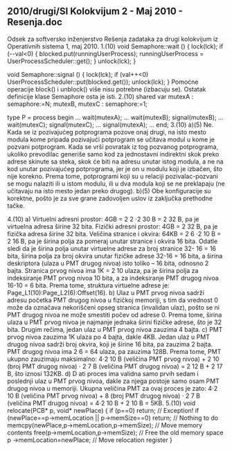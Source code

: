 2010/drugi/SI Kolokvijum 2 - Maj 2010 - Resenja.doc
--------------------------------------------------------------------------------


Odsek za softversko inženjerstvo
Rešenja zadataka za drugi kolokvijum iz
Operativnih sistema 1, maj 2010.
1.(10)
void Semaphore::wait () {
  lock(lck);
  if (--val<0) {
    blocked.put(runningUserProcess);
    runningUserProcess = UserProcessScheduler::get();
  }
  unlock(lck);
}

void Semaphore::signal () {
  lock(lck);
  if (val++<0)
    UserProcessScheduler::put(blocked.get());
  unlock(lck);
}
Pomoćne operacije block() i unblock() više nisu potrebne (izbacuju se). Ostatak definicije klase
Semaphore osta   je isti.
2.(10)
shared var mutexA : semaphore:=N;
           mutexB, mutexC : semaphore:=1;

type P  = process begin
  ...
  wait(mutexA);
    <critical section A>
    ...
    wait(mutexB);
      <critical section B>
    signal(mutexB);
    ...
    wait(mutexC);
      <critical section C>
    signal(mutexC);
    ...
  signal(mutexA);
  ...
end;
3.(10)
a)(5)     Ne.    Kada se iz pozivajućeg potprograma pozove onaj drugi, na isto mesto modula kome
pripada  pozivajući  potprogram se  učitava  modul  u  kome  je pozvani  potprogram.  Kada  se  vrši
povratak  iz  tog   pozvanog potprograma,  ukoliko prevodilac generiše  samo  kod  za  jednostavni
indirektni skok preko adrese skinute sa steka, skok će biti na adresu unutar istog modula, a ne na
kod unutar pozivajućeg potprograma, jer je on u modulu koji je izbačen, što nije korekno.
Prema tome, potprogrami koji su u relaciji pozivalac-pozvani se mogu nalaziti ili u istom modulu,
ili u dva modula koji se ne preklapaju (ne učitavaju na isto mesto jedan preko drugog).
b)(5)     Obe  konfiguracije  su  korektne,  pošto  je  za  sve  grane  zadovoljen  uslov  iz  zaključka
prethodne tačke.

4.(10)
a)
Virtuelni adresni prostor: 4GB = 2
2
⋅2
30
B = 2
32
B, pa je virtuelna adresa širine 32 bita.
Fizički adresni prostor: 4GB = 2
32
B, pa je fizička adresa širine 32 bita.
Veličina stranice i okvira: 64KB = 2
6
⋅2
10
B = 2
16
B, pa je širina polja za pomeraj unutar stranice i
okvira 16 bita.
Odatle sledi da je širina polja unutar virtuelne adrese za broj stranice 32-  16   = 16 bita, širina polja za
broj okvira unutar fizičke adrese 32-16 = 16 bita, a širina deskriptora (ulaza u PMT drugog nivoa)
isto toliko – 16 bita, odnosno 2 bajta.
Stranica prvog nivoa ima 1K = 2
10
 ulaza, pa je širina polja za indeksiranje PMT prvog nivoa 10
bita, a za indeksiranje PMT drugog nivoa 16-10   = 6 bita.
Prema tome, struktura virtuelne adrese je: Page_L1(10):Page_L2(6):Offset(16).
b)    Ulaz u PMT prvog nivoa sadrži adresu početka PMT drugog nivoa u fizičkoj memoriji, s
tim da vrednost 0 može da označava nekorišćeni opseg stranica (invalidan ulaz), pošto se ni PMT
drugog nivoa ne može smestiti počev od adrese 0. Prema tome, širina ulaza u PMT prvog nivoa je
najmanje jednaka širini fizičke adrese, što je 32 bita. Drugim rečima, jedan ulaz u PMT prvog nivoa
zauzima 4 bajta.
c)    PMT prvog nivoa zauzima 1K ulaza po 4 bajta, dakle 4KB.
Jedan ulaz u PMT drugog nivoa sadrži broj okvira, koji je širine 16 bita, pa zauzima 2 bajta.
PMT drugog nivoa ima 2
6
 = 64 ulaza, pa zauzima 128B.
Prema tome, PMT ukupno zauzimaju maksimalno:
4⋅2
10
B (veličina PMT prvog nivoa) + 2
10
 (broj PMT drugog nivoa) ⋅ 2
7
B (veličina PMT drugog
nivoa) = 2
12
B + 2
17
B, što iznosi 132KB.
d) D ati proces ima validna   samo prvih sedam i poslednji ulaz u PMT prvog nivoa, dakle za njega
postoje samo osam PMT drugog nivoa u memoriji. Ukupna veličina PMT za ovaj proces je zato:
4⋅2
10
B (veličina PMT prvog nivoa) + 8 (broj PMT drugog nivoa) ⋅ 2
7
B (veličina PMT drugog
nivoa) = 4⋅2
10
B + 2
10
B =  5KB.
5.(10)
void relocate(PCB* p, void* newPlace) {
  if (p==0) return; // Exception!
  if (newPlace==p->memLocation || p->memSize==0) return; // Nothing to do
  memcpy(newPlace,p->memLocation,p->memSize); // Move memory contents
  free(p->memLocation,p->memSize); // Free the old memory space
  p  ->memLocation=newPlace;  // Move relocation register
}
